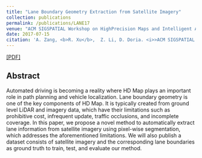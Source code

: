 ```yaml
---
title: "Lane Boundary Geometry Extraction from Satellite Imagery"
collection: publications
permalink: /publications/LANE17
venue: "ACM SIGSPATIAL Workshop on HighPrecision Maps and Intelligent Applications for Autonomous Vehicles(AutonomousGIS 2017)"
date: 2017-07-15
citation: 'A. Zang, <b>R. Xu</b>,  Z. Li, D. Doria. <i>>ACM SIGSPATIAL Workshop on HighPrecision Maps and Intelligent Applications for Autonomous Vehicles.</i> <b>AutonomousGIS, 2017</b>.'
---
```

[[PDF]](https://derrickxunu.github.io/files/LANE17.pdf)

## Abstract
Automated driving is becoming a reality where HD Map plays an important role in path planning and vehicle localization. Lane boundary
geometry is one of the key components of HD Map. It is typically
created from ground level LiDAR and imagery data, which have
their limitations such as prohibitive cost, infrequent update, traffic
occlusions, and incomplete coverage. In this paper, we propose a
novel method to automatically extract lane information from satellite
imagery using pixel-wise segmentation, which addresses the aforementioned limitations. We will also publish a dataset consists of
satellite imagery and the corresponding lane boundaries as ground
truth to train, test, and evaluate our method.
